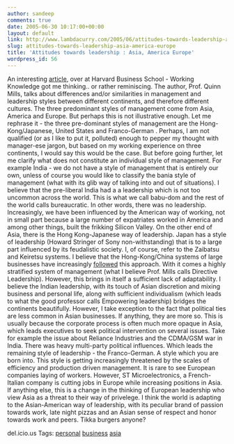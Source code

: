 ```yaml
---
author: sandeep
comments: true
date: 2005-06-30 10:17:00+00:00
layout: default
link: http://www.lambdacurry.com/2005/06/attitudes-towards-leadership-asia-america-europe/
slug: attitudes-towards-leadership-asia-america-europe
title: 'Attitudes towards leadership : Asia, America Europe'
wordpress_id: 56
---
```


An interesting [article](http://hbswk.hbs.edu/item.jhtml?id=4869&t=leadership), over at Harvard Business School - Working Knowledge got me thinking.. or rather reminiscing. The author, Prof. Quinn Mills, talks about differences and/or similarities in management and leadership styles between different continents, and therefore different cultures.
The three predominant styles of management come from Asia, America and Europe. But perhaps this is not illustrative enough. Let me rephrase it - the three pre-dominant styles of management are the Hong-Kong/Japanese, United States and Franco-German . Perhaps, I am not qualified (or as I like to put it, polluted) enough to pepper my thought with manager-ese jargon, but based on my working experience on three continents, I would say this would be the case. 
But before going further, let me clarify what does not constitute an individual style of management. For example India - we do not have a style of management that is entirely our own, unless of course you would like to classify the bania style of management (what with its glib way of talking into and out of situations). I believe that the pre-liberal India had a a leadership which is not too uncommon across the world. This is what we call babu-dom and the rest of the world calls bureaucratic. In other words, there was no leadership. Increasingly, we have been influenced by the American way of working, not in small part because a large number of expatriates worked in America and among other things, built the frikking Silicon Valley.
On the other end of Asia, there is the Hong Kong-Japanese way of leadership. Japan has a style of leadership (Howard Stringer of Sony non-withstanding) that is to a large part influenced by its feudalistic society. I, of course, refer to the Zaibatsu and Keiretsu systems. I believe that the Hong-Kong/China systems of large businesses have increasingly [followed](http://msnbc.msn.com/id/7615253/) this approach. With it comes a highly stratified system of management (what I believe Prof. Mills calls Directive Leadership). However, this brings in itself a sufficient lack of adaptability. I believe the Indian leadership, with its touch of Asian discretion and mixing business and personal life, along with sufficient individualism (which leads to what the good professor calls Empowering leadership) bridges the continents beautifully.
However, I take exception to the fact that political ties are less common in Asian businesses. If anything, they are more so. This is usually because the corporate process is often much more opaque in Asia, which leads executives to seek political intervention on several issues. Take for example the issue about Reliance Industries and the CDMA/GSM war in India. There was heavy multi-party political influences.
Which leads the remaining style of leadership - the Franco-German. A style which you are born into. This style is getting increasingly threatened by the scales of efficiency and production driven management. It is rare to see European companies laying of workers. However, ST Microelectronics, a French-Italian company is cutting jobs in Europe while increasing positions in Asia. If anything else, this is a change in the thinking of European leadership who view Asia as a threat to their way of privelege.
I think the world is adapting to the Asian-American way of leadership, with its peculiar brand of passion towards work, late night pizzas and an Asian sense of respect and honor towards work and peers. 
Tikka burgers anyone?




del.icio.us Tags: [personal](http://del.icio.us/sss8ue/personal) [business](http://del.icio.us/sss8ue/business) [asia](http://del.icio.us/sss8ue/asia)
